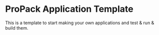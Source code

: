 # ProPack Application Template
This is a template to start making your own applications and test & run & build them.